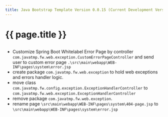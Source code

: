 ```yaml
---
title: Java Bootstrap Template Version 0.0.15 (Current Development Version)
---
```

# {{ page.title }}

##
- Customize Spring Boot Whitelabel Error Page by controller `com.javatmp.fw.web.exception.CustomErrorPageController`
and send user to custom error page `.\src\main\webapp\WEB-INF\pages\system\error.jsp`
- create package `com.javatmp.fw.web.exception` to hold web exceptions and errors handler logic.
- move class `com.javatmp.fw.config.exception.ExceptionHandlerController` to `com.javatmp.fw.web.exception.ExceptionHandlerController`
- remove package `com.javatmp.fw.web.exception`.
- rename page `\src\main\webapp\WEB-INF\pages\system\404-page.jsp` to `\src\main\webapp\WEB-INF\pages\system\error.jsp`
